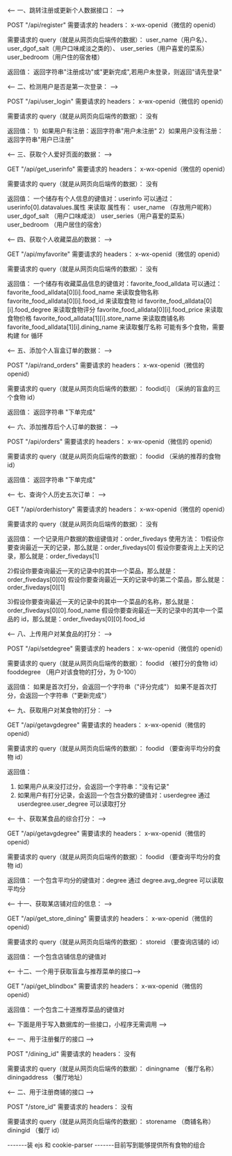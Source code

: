 <-- 一、跳转注册或更新个人数据接口： -->

POST
"/api/register"
需要请求的 headers：
x-wx-openid（微信的 openid）

需要请求的 query（就是从网页向后端传的数据）：
user_name（用户名）、
user_dgof_salt（用户口味咸淡之类的）、
user_series（用户喜爱的菜系）
user_bedroom（用户住的宿舍楼）

返回值：
返回字符串"注册成功"或"更新完成",若用户未登录，则返回"请先登录"

<-- 二、检测用户是否是第一次登录： -->

POST
"/api/user_login"
需要请求的 headers：
x-wx-openid（微信的 openid）

需要请求的 query（就是从网页向后端传的数据）：
没有

返回值：
1）如果用户有注册：返回字符串"用户未注册"
2）如果用户没有注册：返回字符串"用户已注册"

<-- 三、获取个人爱好页面的数据： -->

GET
"/api/get_userinfo"
需要请求的 headers：
x-wx-openid（微信的 openid）

需要请求的 query（就是从网页向后端传的数据）：
没有

返回值：
一个储存有个人信息的键值对：userinfo
可以通过：userinfo[0].datavalues.属性 来读取
属性有：
user_name （存放用户昵称）
user_dgof_salt （用户口味咸淡）
user_series（用户喜爱的菜系）
user_bedroom （用户居住的宿舍）

<-- 四、获取个人收藏菜品的数据： -->

GET
"/api/myfavorite"
需要请求的 headers：
x-wx-openid（微信的 openid）

需要请求的 query（就是从网页向后端传的数据）：
没有

返回值：
一个储存有收藏菜品信息的键值对：favorite_food_alldata
可以通过：favorite_food_alldata[0][i].food_name 来读取食物名称
favorite_food_alldata[0][i].food_id 来读取食物 id
favorite_food_alldata[0][i].food_degree 来读取食物评分
favorite_food_alldata[0][i].food_price 来读取食物价格
favorite_food_alldata[1][i].store_name 来读取商铺名称
favorite_food_alldata[1][i].dining_name 来读取餐厅名称
可能有多个食物，需要构建 for 循环

<-- 五、添加个人盲盒订单的数据： -->

POST
"/api/rand_orders"
需要请求的 headers：
x-wx-openid（微信的 openid）

需要请求的 query（就是从网页向后端传的数据）：
foodid[i] （采纳的盲盒的三个食物 id）

返回值：
返回字符串 "下单完成"

<-- 六、添加推荐后个人订单的数据： -->

POST
"/api/orders"
需要请求的 headers：
x-wx-openid（微信的 openid）

需要请求的 query（就是从网页向后端传的数据）：
foodid （采纳的推荐的食物 id）

返回值：
返回字符串 "下单完成"

<-- 七、查询个人历史五次订单： -->

GET
"/api/orderhistory"
需要请求的 headers：
x-wx-openid（微信的 openid）

需要请求的 query（就是从网页向后端传的数据）：
没有

返回值：
一个记录用户数据的数组键值对：order_fivedays
使用方法： 1)假设你要查询最近一天的记录，那么就是：order_fivedays[0]
假设你要查询上上天的记录，那么就是：order_fivedays[1]

2)假设你要查询最近一天的记录中的其中一个菜品，那么就是：order_fivedays[0][0]
假设你要查询最近一天的记录中的第二个菜品，那么就是：order_fivedays[0][1]

3)假设你要查询最近一天的记录中的其中一个菜品的名称，那么就是：order_fivedays[0][0].food_name
假设你要查询最近一天的记录中的其中一个菜品的 id，那么就是：order_fivedays[0][0].food_id

<-- 八、上传用户对某食品的打分： -->

POST
"/api/setdegree"
需要请求的 headers：
x-wx-openid（微信的 openid）

需要请求的 query（就是从网页向后端传的数据）：
foodid （被打分的食物 id）
fooddegree （用户对该食物的打分，为 0-100）

返回值：
如果是首次打分，会返回一个字符串（"评分完成"）
如果不是首次打分，会返回一个字符串（"更新完成"）

<-- 九、获取用户对某食物的打分： -->

GET
"/api/getavgdegree"
需要请求的 headers：
x-wx-openid（微信的 openid）

需要请求的 query（就是从网页向后端传的数据）：
foodid （要查询平均分的食物 id）

返回值：

1. 如果用户从来没打过分，会返回一个字符串："没有记录"
2. 如果用户有打分记录，会返回一个包含分数的键值对：userdegree
   通过 userdegree.user_degree 可以读取打分

<-- 十、获取某食品的综合打分： -->

GET
"/api/getavgdegree"
需要请求的 headers：
x-wx-openid（微信的 openid）

需要请求的 query（就是从网页向后端传的数据）：
foodid （要查询平均分的食物 id）

返回值：
一个包含平均分的键值对：degree
通过 degree.avg_degree 可以读取平均分

<-- 十一、获取某店铺对应的信息： -->

GET
"/api/get_store_dining"
需要请求的 headers：
x-wx-openid（微信的 openid）

需要请求的 query（就是从网页向后端传的数据）：
storeid （要查询店铺的 id）

返回值：
一个包含店铺信息的键值对

<-- 十二、一个用于获取盲盒与推荐菜单的接口-->

GET
"/api/get_blindbox"
需要请求的 headers：
x-wx-openid（微信的 openid）

返回值：
一个包含二十道推荐菜品的键值对

<-- 下面是用于写入数据库的一些接口，小程序无需调用 -->

<-- 一、用于注册餐厅的接口 -->

POST
"/dining_id"
需要请求的 headers：
没有

需要请求的 query（就是从网页向后端传的数据）：
diningname （餐厅名称）
diningaddress （餐厅地址）

<-- 二、用于注册商铺的接口 -->

POST
"/store_id"
需要请求的 headers：
没有

需要请求的 query（就是从网页向后端传的数据）：
storename （商铺名称）
diningid （餐厅 id）

-------装 ejs 和 cookie-parser
-------目前写到能够提供所有食物的组合
